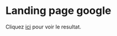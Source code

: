 # Landing page google
Cliquez [ici](https://plinxxx.github.io/LandingPage-sansCSS/) pour voir le resultat.

